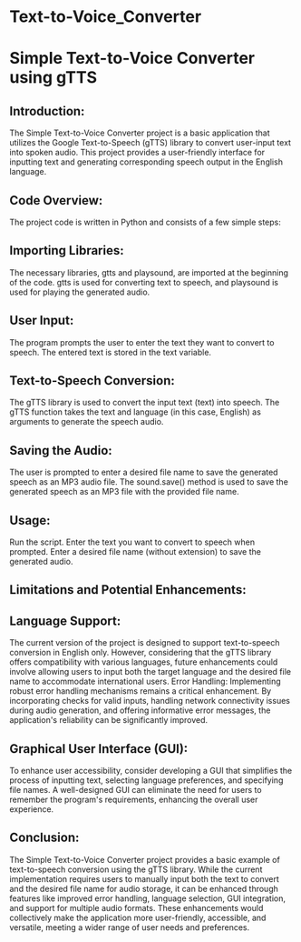 # Text-to-Voice_Converter
# Simple Text-to-Voice Converter using gTTS

## Introduction:
The Simple Text-to-Voice Converter project is a basic application that utilizes the Google Text-to-Speech (gTTS) library to convert user-input text into spoken audio. This project provides a user-friendly interface for inputting text and generating corresponding speech output in the English language.

## Code Overview:
The project code is written in Python and consists of a few simple steps:

## Importing Libraries:
The necessary libraries, gtts and playsound, are imported at the beginning of the code. gtts is used for converting text to speech, and playsound is used for playing the generated audio.

## User Input:
The program prompts the user to enter the text they want to convert to speech. The entered text is stored in the text variable.

## Text-to-Speech Conversion:
The gTTS library is used to convert the input text (text) into speech. The gTTS function takes the text and language (in this case, English) as arguments to generate the speech audio.

## Saving the Audio:
The user is prompted to enter a desired file name to save the generated speech as an MP3 audio file. The sound.save() method is used to save the generated speech as an MP3 file with the provided file name.

## Usage:

Run the script.
Enter the text you want to convert to speech when prompted.
Enter a desired file name (without extension) to save the generated audio.

## Limitations and Potential Enhancements:

## Language Support: 
The current version of the project is designed to support text-to-speech conversion in English only. However, considering that the gTTS library offers compatibility with various languages, future enhancements could involve allowing users to input both the target language and the desired file name to accommodate international users.
Error Handling: Implementing robust error handling mechanisms remains a critical enhancement. By incorporating checks for valid inputs, handling network connectivity issues during audio generation, and offering informative error messages, the application's reliability can be significantly improved.

## Graphical User Interface (GUI):
To enhance user accessibility, consider developing a GUI that simplifies the process of inputting text, selecting language preferences, and specifying file names. A well-designed GUI can eliminate the need for users to remember the program's requirements, enhancing the overall user experience.

## Conclusion:
The Simple Text-to-Voice Converter project provides a basic example of text-to-speech conversion using the gTTS library. While the current implementation requires users to manually input both the text to convert and the desired file name for audio storage, it can be enhanced through features like improved error handling, language selection, GUI integration, and support for multiple audio formats. These enhancements would collectively make the application more user-friendly, accessible, and versatile, meeting a wider range of user needs and preferences.


